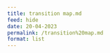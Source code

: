 ```yaml
---
title: transition map.md
feed: hide
date: 20-04-2023
permalink: /transition%20map.md
format: list
---
```




